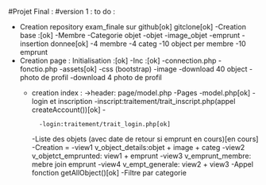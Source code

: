 #Projet Final :
#version 1 :
to do :
* Creation repository exam_finale sur github[ok]
  gitclone[ok]
-Creation base :[ok]
  -Membre 
  -Categorie objet
  -objet
  -image_objet
  -emprunt
-insertion donnee[ok]
  -4 membre 
  -4 categ
  -10 object per membre
  -10 emprunt
 * Creation page :
  Initialisation :[ok]
    -Inc :[ok]
      -connection.php
      -fonctio.php
    -assets[ok]
      -css (bootstrap)
      -image
        -download 40 object
      -photo de profil
        -download 4 photo de profil
    - creation index :
      ->header: page/model.php
    -Pages
      -model.php[ok]
      -login et inscription
            -inscript:traitement/trait_inscript.php(appel createAccount())[ok]
            -

            -login:traitement/trait_login.php[ok]
          
      -Liste des objets (avec date de retour si emprunt en cours)[en cours]
        -Creation = -view1  v_object_details:objet + image + categ
                    -view2 v_objetct_emprunted: view1 + emprunt
                    -view3 v_emprunt_membre: mebre join emprunt
                    -view4 v_empt_generale: view2 + view3
         -Appel fonction getAllObject()[ok]
      -Filtre par categorie
